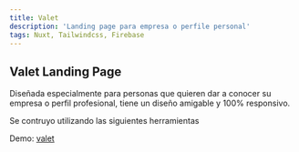 ```yaml
---
title: Valet
description: 'Landing page para empresa o perfile personal'
tags: Nuxt, Tailwindcss, Firebase
---
```


## Valet Landing Page

Diseñada especialmente para personas que quieren dar a conocer su empresa o perfil profesional, tiene un diseño amigable y 100% responsivo.

Se contruyo utilizando las siguientes herramientas

<AppTag :tags="tags" ></AppTag>

Demo: [valet](https://valet.crisanto.dev)
